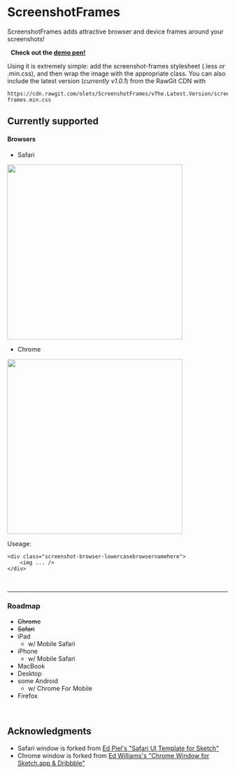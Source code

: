 # ScreenshotFrames

ScreenshotFrames adds attractive browser and device frames around your screenshots!

&nbsp;
**Check out the [demo pen!](http://codepen.io/henry/pen/NAYbNd?editors=1100)**
&nbsp;

Using it is extremely simple: add the screenshot-frames stylesheet (.less or .min.css), and then wrap the image with the appropriate class. You can also include the latest version (*currently v1.0.1*) from the RawGit CDN with

	https://cdn.rawgit.com/olets/ScreenshotFrames/vThe.Latest.Version/screenshot-frames.min.css


## Currently supported
#### Browsers

- Safari  
<img src="https://cdn.rawgit.com/olets/ScreenshotFrames/master/images/screenshot-frame--safari.png" width="400">

- Chrome  
<img src="https://cdn.rawgit.com/olets/ScreenshotFrames/master/images/screenshot-frame--chrome.png" width="400">

Useage: 

	<div class="screenshot-browser-lowercasebrowsernamehere">
		<img ... />
	</div>

&nbsp;

----
### Roadmap

- ~~Chrome~~
- ~~Safari~~
- iPad
	- w/ Mobile Safari
- iPhone
	-  w/ Mobile Safari
- MacBook
- Desktop
- some Android
	- w/ Chrome For Mobile
- Firefox

&nbsp;
	
## Acknowledgments

- Safari window is forked from [Ed Piel's "Safari UI Template for Sketch"](https://dribbble.com/shots/1995751-Safari-UI-Template-for-Sketch)
- Chrome window is forked from [Ed Williams's "Chrome Window for Sketch.app & Dribbble"](https://dribbble.com/shots/2559150-Chrome-Window-for-Sketch-app-Dribbble)	